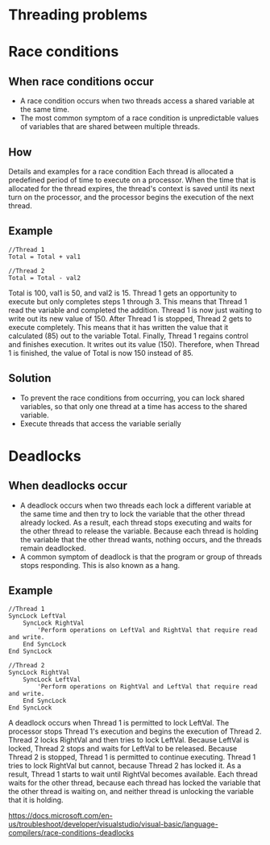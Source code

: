 # Threading problems

# Race conditions

## When race conditions occur
- A race condition occurs when two threads access a shared variable at the same time.
- The most common symptom of a race condition is unpredictable values of variables that are shared between multiple threads.

## How
Details and examples for a race condition
Each thread is allocated a predefined period of time to execute on a processor. When the time that is allocated for the thread expires, the thread's context is saved until its next turn on the processor, and the processor begins the execution of the next thread.

## Example
```VB
//Thread 1
Total = Total + val1
```

```VB
//Thread 2
Total = Total - val2
```

Total is 100, val1 is 50, and val2 is 15. Thread 1 gets an opportunity to execute but only completes steps 1 through 3. This means that Thread 1 read the variable and completed the addition. Thread 1 is now just waiting to write out its new value of 150. After Thread 1 is stopped, Thread 2 gets to execute completely. This means that it has written the value that it calculated (85) out to the variable Total. Finally, Thread 1 regains control and finishes execution. It writes out its value (150). Therefore, when Thread 1 is finished, the value of Total is now 150 instead of 85.

## Solution
- To prevent the race conditions from occurring, you can lock shared variables, so that only one thread at a time has access to the shared variable.
- Execute threads that access the variable serially

# Deadlocks

## When deadlocks occur
- A deadlock occurs when two threads each lock a different variable at the same time and then try to lock the variable that the other thread already locked. As a result, each thread stops executing and waits for the other thread to release the variable. Because each thread is holding the variable that the other thread wants, nothing occurs, and the threads remain deadlocked.
- A common symptom of deadlock is that the program or group of threads stops responding. This is also known as a hang.
## Example
```VB
//Thread 1
SyncLock LeftVal
    SyncLock RightVal
        'Perform operations on LeftVal and RightVal that require read and write.
    End SyncLock
End SyncLock
```

```VB
//Thread 2
SyncLock RightVal
    SyncLock LeftVal
        'Perform operations on RightVal and LeftVal that require read and write.
    End SyncLock
End SyncLock
```

A deadlock occurs when Thread 1 is permitted to lock LeftVal. The processor stops Thread 1's execution and begins the execution of Thread 2. Thread 2 locks RightVal and then tries to lock LeftVal. Because LeftVal is locked, Thread 2 stops and waits for LeftVal to be released. Because Thread 2 is stopped, Thread 1 is permitted to continue executing. Thread 1 tries to lock RightVal but cannot, because Thread 2 has locked it. As a result, Thread 1 starts to wait until RightVal becomes available. Each thread waits for the other thread, because each thread has locked the variable that the other thread is waiting on, and neither thread is unlocking the variable that it is holding.

https://docs.microsoft.com/en-us/troubleshoot/developer/visualstudio/visual-basic/language-compilers/race-conditions-deadlocks

